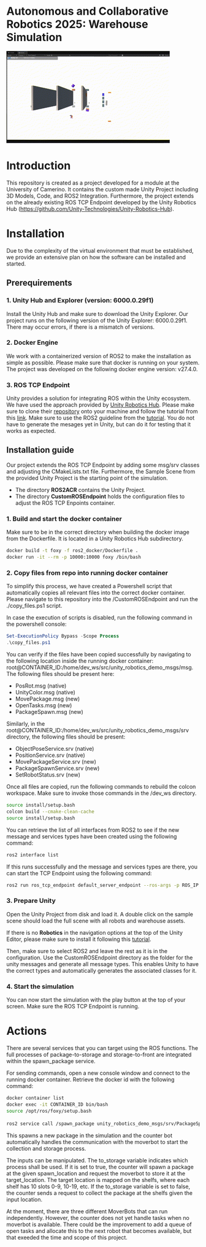 # Autonomous and Collaborative Robotics 2025: Warehouse Simulation

![Simulation Sneak Peek](./ACR_GIF_README.gif)

# Introduction

This repository is created as a project developed for a module at the University of Camerino. It contains the custom made Unity Project including 3D Models, Code, and ROS2 Integration. Furthermore, the project extends on the already existing ROS TCP Endpoint developed by the Unity Robotics Hub (https://github.com/Unity-Technologies/Unity-Robotics-Hub). 

# Installation

Due to the complexity of the virtual environment that must be established, we provide an extensive plan on how the software can be installed and started.

## Prerequirements

### 1. Unity Hub and Explorer (version: 6000.0.29f1)
Install the Unity Hub and make sure to download the Unity Explorer. Our project runs on the following version of the Unity Explorer: 6000.0.29f1. There may occur errors, if there is a mismatch of versions.

### 2. Docker Engine 
We work with a containerized version of ROS2 to make the installation as simple as possible. Please make sure that docker is running on your system. The project was developed on the following docker engine version: v27.4.0.

### 3. ROS TCP Endpoint
Unity provides a solution for integrating ROS within the Unity ecosystem. We have used the approach provided by [Unity Robotics Hub](https://github.com/Unity-Technologies/Unity-Robotics-Hub). Please make sure to clone their [repository](https://github.com/Unity-Technologies/Unity-Robotics-Hub) onto your machine and follow the tutorial from this [link](https://github.com/Unity-Technologies/Unity-Robotics-Hub/tree/main/tutorials/ros_unity_integration). Make sure to use the ROS2 guideline from the [tutorial](https://github.com/Unity-Technologies/Unity-Robotics-Hub/blob/main/tutorials/ros_unity_integration/setup.md). You do not have to generate the mesages yet in Unity, but can do it for testing that it works as expected.

## Installation guide

Our project extends the ROS TCP Endpoint by adding some msg/srv classes and adjusting the CMakeLists.txt file. Furthermore, the Sample Scene from the provided Unity Project is the starting point of the simulation.

- The directory **ROS2ACR** contains the Unity Project.
- The directory **CustomROSEndpoint** holds the configuration files to adjust the ROS TCP Enpoints container.

### 1. Build and start the docker container
Make sure to be in the correct directory when building the docker image from the Dockerfile. It is located in a Unity Robotics Hub subdirectory. 

```bash
docker build -t foxy -f ros2_docker/Dockerfile .
docker run -it --rm -p 10000:10000 foxy /bin/bash
```

### 2. Copy files from repo into running docker container
To simplify this process, we have created a Powershell script that automatically copies all relevant files into the correct docker container. Please navigate to this repository into the /CustomROSEndpoint and run the ./copy_files.ps1 script. 

In case the execution of scripts is disabled, run the following command in the powershell console:
```powershell
Set-ExecutionPolicy Bypass -Scope Process
.\copy_files.ps1
```

You can verify if the files have been copied successfully by navigating to the following location inside the running docker container: root@CONTAINER_ID:/home/dev_ws/src/unity_robotics_demo_msgs/msg. The following files should be present here:

- PosRot.msg (native)
- UnityColor.msg (native)
- MovePackage.msg (new)
- OpenTasks.msg (new)
- PackageSpawn.msg (new)

Similarly, in the root@CONTAINER_ID:/home/dev_ws/src/unity_robotics_demo_msgs/srv directory, the following files should be present:

- ObjectPoseService.srv (native)
- PositionService.srv (native)
- MovePackageService.srv (new)
- PackageSpawnService.srv (new)
- SetRobotStatus.srv (new)

Once all files are copied, run the following commands to rebuild the colcon workspace. Make sure to invoke those commands in the /dev_ws directory. 

```bash
source install/setup.bash
colcon build --cmake-clean-cache
source install/setup.bash
```

You can retrieve the list of all interfaces from ROS2 to see if the new message and services types have been created using the following command:

```bash
ros2 interface list
```

If this runs successfully and the message and services types are there, you can start the TCP Endpoint using the following command:

```bash
ros2 run ros_tcp_endpoint default_server_endpoint --ros-args -p ROS_IP:=0.0.0.0
```

### 3. Prepare Unity

Open the Unity Project from disk and load it. A double click on the sample scene should load the full scene with all robots and warehouse assets. 

If there is no **Robotics** in the navigation options at the top of the Unity Editor, please make sure to install it following this [tutorial](https://github.com/Unity-Technologies/Unity-Robotics-Hub/blob/main/tutorials/quick_setup.md).

Then, make sure to select ROS2 and leave the rest as it is in the configuration. Use the CustomROSEndpoint directory as the folder for the unity messages and generate all message types. This enables Unity to have the correct types and automatically generates the associated classes for it.

### 4. Start the simulation

You can now start the simulation with the play button at the top of your screen. Make sure the ROS TCP Endpoint is running. 

# Actions

There are several services that you can target using the ROS functions. The full processes of package-to-storage and storage-to-front are integrated within the spawn_package service.

For sending commands, open a new console window and connect to the running docker container. Retrieve the docker id with the following command:

```bash
docker container list
docker exec -it CONTAINER_ID bin/bash
source /opt/ros/foxy/setup.bash

ros2 service call /spawn_package unity_robotics_demo_msgs/srv/PackageSpawnService "{input: {package_id: 0, spawn_location: 0, target_location: 9, to_storage: true}}"
```

This spawns a new package in the simulation and the counter bot automatically handles the communication with the moverbot to start the collection and storage process.

The inputs can be manipulated. The to_storage variable indicates which process shall be used. If it is set to true, the counter will spawn a package at the given spawn_location and request the moverbot to store it at the target_location. The target location is mapped on the shelfs, where each shelf has 10 slots 0-9, 10-19, etc. If the to_storage variable is set to false, the counter sends a request to collect the package at the shelfs given the input location. 

At the moment, there are three different MoverBots that can run independently. However, the counter does not yet handle tasks when no moverbot is available. There could be the improvement to add a queue of open tasks and allocate this to the next robot that becomes available, but that exeeded the time and scope of this project.
